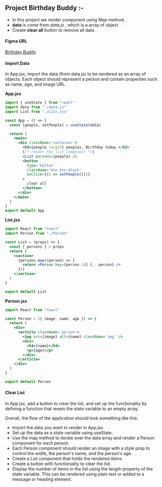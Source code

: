 ## Project Birthday Buddy :-
- In this project we render component using Map method .
- **data** is come from _data.js_ , which is a array of object . 
- Create **clear all** button to remove all data .

#### Figma URL

[Birthday Buddy](https://www.figma.com/file/e2vsLe9DMnXZIygNHkwGL1/Birthday-buddy?node-id=0%3A1&t=AGNWdO5QQGOoNCfD-1)

#### Import Data

In App.jsx, import the data (from data.js) to be rendered as an array of objects. Each object should represent a person and contain properties such as name, age, and image URL.

**App.jsx**

```jsx
import { useState } from "react"
import data from "./data.js"
import List from "./List.jsx"

const App = () => {
  const [people, setPeople] = useState(data)

  return (
    <main>
      <div className='container'>
        <h3>{people.length} peoples, Birthday today </h3>
        {/* render the list component */}
        <List persons={people} />
        <button
          type='button'
          className='btn btn-block'
          onClick={() => setPeople([])}
        >
          clear all
        </button>
      </div>
    </main>
  )
}
export default App
```

**List.jsx**

```jsx
import React from "react"
import Person from "./Person"

const List = (props) => {
  const { persons } = props
  return (
    <section>
      {persons.map((person) => {
        return <Person key={person.id} {...person} />
      })}
    </section>
  )
}

export default List
```

**Person.jsx**

```jsx
import React from "react"

const Person = ({ image, name, age }) => {
  return (
    <div>
      <article className='person'>
        <img src={image} alt={name} className='img' />
        <div>
          <h4>{name}</h4>
          <p>{age}</p>
        </div>
      </article>
    </div>
  )
}

export default Person
```

#### Clear List

In App.jsx, add a button to clear the list, and set up the functionality by defining a function that resets the state variable to an empty array.

Overall, the flow of the application should look something like this:

- Import the data you want to render in App.jsx.
- Set up the data as a state variable using useState.
- Use the map method to iterate over the data array and render a Person component for each person.
- Each Person component should render an image with a style prop to control the width, the person's name, and the person's age.
- Create a List component that holds the rendered items.
- Create a button with functionality to clear the list.
- Display the number of items in the list using the length property of the state variable. This can be rendered using plain text or added to a message or heading element.
